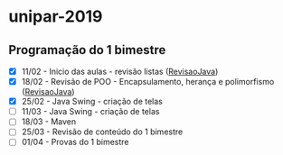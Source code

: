 # unipar-2019

## Programação do 1 bimestre
- [x] 11/02 - Inicio das aulas - revisão listas ([RevisaoJava](https://github.com/mussinato/unipar-2019/tree/master/RevisaoJava))<br/>
- [x] 18/02 - Revisão de POO - Encapsulamento, herança e polimorfismo ([RevisaoJava](https://github.com/mussinato/unipar-2019/tree/master/RevisaoJava))<br/>
- [x] 25/02 - Java Swing - criação de telas<br/>
- [ ] 11/03 - Java Swing - criação de telas<br/>
- [ ] 18/03 - Maven<br/>
- [ ] 25/03 - Revisão de conteúdo do 1 bimestre<br/>
- [ ] 01/04 - Provas do 1 bimestre<br/>
